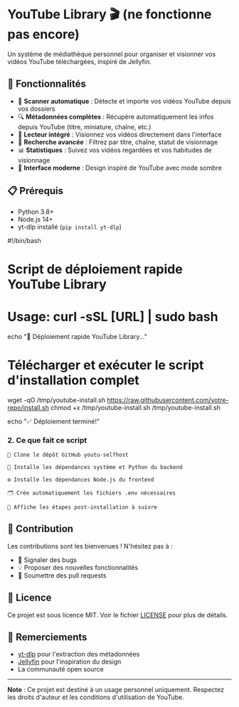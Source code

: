 # YouTube Library 🎬 (ne fonctionne pas encore)

Un système de médiathèque personnel pour organiser et visionner vos vidéos YouTube téléchargées, inspiré de Jellyfin.

## 🚀 Fonctionnalités

- 📂 **Scanner automatique** : Détecte et importe vos vidéos YouTube depuis vos dossiers
- 🔍 **Métadonnées complètes** : Récupère automatiquement les infos depuis YouTube (titre, miniature, chaîne, etc.)
- 🎥 **Lecteur intégré** : Visionnez vos vidéos directement dans l'interface
- 🔎 **Recherche avancée** : Filtrez par titre, chaîne, statut de visionnage
- 📊 **Statistiques** : Suivez vos vidéos regardées et vos habitudes de visionnage
- 🎨 **Interface moderne** : Design inspiré de YouTube avec mode sombre

## 📋 Prérequis

- Python 3.8+
- Node.js 14+
- yt-dlp installé (`pip install yt-dlp`)

#!/bin/bash

# Script de déploiement rapide YouTube Library
# Usage: curl -sSL [URL] | sudo bash

echo "🚀 Déploiement rapide YouTube Library..."

# Télécharger et exécuter le script d'installation complet
wget -qO /tmp/youtube-install.sh https://raw.githubusercontent.com/votre-repo/install.sh
chmod +x /tmp/youtube-install.sh
/tmp/youtube-install.sh

echo "✅ Déploiement terminé!"

### 2. Ce que fait ce script

```text
🧬 Clone le dépôt GitHub youtu-selfhost

🧰 Installe les dépendances système et Python du backend

⚙️ Installe les dépendances Node.js du frontend

🗂️ Crée automatiquement les fichiers .env nécessaires

🧾 Affiche les étapes post-installation à suivre
```


## 🤝 Contribution

Les contributions sont les bienvenues ! N'hésitez pas à :
- 🐛 Signaler des bugs
- 💡 Proposer des nouvelles fonctionnalités
- 🔧 Soumettre des pull requests

## 📄 Licence

Ce projet est sous licence MIT. Voir le fichier [LICENSE](LICENSE) pour plus de détails.

## 🙏 Remerciements

- [yt-dlp](https://github.com/yt-dlp/yt-dlp) pour l'extraction des métadonnées
- [Jellyfin](https://jellyfin.org/) pour l'inspiration du design
- La communauté open source

---

**Note** : Ce projet est destiné à un usage personnel uniquement. Respectez les droits d'auteur et les conditions d'utilisation de YouTube.
